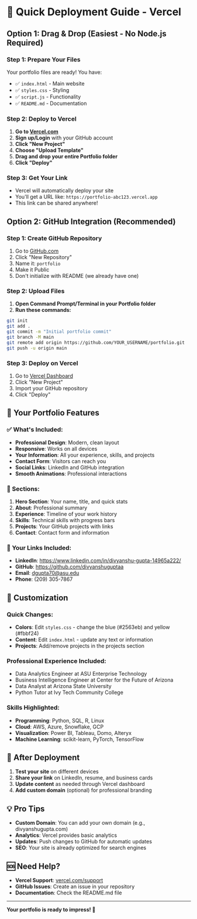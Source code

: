 # 🚀 Quick Deployment Guide - Vercel

## Option 1: Drag & Drop (Easiest - No Node.js Required)

### Step 1: Prepare Your Files
Your portfolio files are ready! You have:
- ✅ `index.html` - Main website
- ✅ `styles.css` - Styling
- ✅ `script.js` - Functionality
- ✅ `README.md` - Documentation

### Step 2: Deploy to Vercel
1. **Go to [Vercel.com](https://vercel.com)**
2. **Sign up/Login** with your GitHub account
3. **Click "New Project"**
4. **Choose "Upload Template"**
5. **Drag and drop your entire Portfolio folder**
6. **Click "Deploy"**

### Step 3: Get Your Link
- Vercel will automatically deploy your site
- You'll get a URL like: `https://portfolio-abc123.vercel.app`
- This link can be shared anywhere!

## Option 2: GitHub Integration (Recommended)

### Step 1: Create GitHub Repository
1. Go to [GitHub.com](https://github.com)
2. Click "New Repository"
3. Name it: `portfolio`
4. Make it Public
5. Don't initialize with README (we already have one)

### Step 2: Upload Files
1. **Open Command Prompt/Terminal in your Portfolio folder**
2. **Run these commands:**
```bash
git init
git add .
git commit -m "Initial portfolio commit"
git branch -M main
git remote add origin https://github.com/YOUR_USERNAME/portfolio.git
git push -u origin main
```

### Step 3: Deploy on Vercel
1. Go to [Vercel Dashboard](https://vercel.com/dashboard)
2. Click "New Project"
3. Import your GitHub repository
4. Click "Deploy"

## 🎉 Your Portfolio Features

### ✅ What's Included:
- **Professional Design**: Modern, clean layout
- **Responsive**: Works on all devices
- **Your Information**: All your experience, skills, and projects
- **Contact Form**: Visitors can reach you
- **Social Links**: LinkedIn and GitHub integration
- **Smooth Animations**: Professional interactions

### 📱 Sections:
1. **Hero Section**: Your name, title, and quick stats
2. **About**: Professional summary
3. **Experience**: Timeline of your work history
4. **Skills**: Technical skills with progress bars
5. **Projects**: Your GitHub projects with links
6. **Contact**: Contact form and information

### 🔗 Your Links Included:
- **LinkedIn**: https://www.linkedin.com/in/divyanshu-gupta-14965a222/
- **GitHub**: https://github.com/divyanshuguptaa
- **Email**: dgupta70@asu.edu
- **Phone**: (209) 305-7867

## 🎨 Customization

### Quick Changes:
- **Colors**: Edit `styles.css` - change the blue (#2563eb) and yellow (#fbbf24)
- **Content**: Edit `index.html` - update any text or information
- **Projects**: Add/remove projects in the projects section

### Professional Experience Included:
- Data Analytics Engineer at ASU Enterprise Technology
- Business Intelligence Engineer at Center for the Future of Arizona
- Data Analyst at Arizona State University
- Python Tutor at Ivy Tech Community College

### Skills Highlighted:
- **Programming**: Python, SQL, R, Linux
- **Cloud**: AWS, Azure, Snowflake, GCP
- **Visualization**: Power BI, Tableau, Domo, Alteryx
- **Machine Learning**: scikit-learn, PyTorch, TensorFlow

## 🚀 After Deployment

1. **Test your site** on different devices
2. **Share your link** on LinkedIn, resume, and business cards
3. **Update content** as needed through Vercel dashboard
4. **Add custom domain** (optional) for professional branding

## 💡 Pro Tips

- **Custom Domain**: You can add your own domain (e.g., divyanshugupta.com)
- **Analytics**: Vercel provides basic analytics
- **Updates**: Push changes to GitHub for automatic updates
- **SEO**: Your site is already optimized for search engines

## 🆘 Need Help?

- **Vercel Support**: [vercel.com/support](https://vercel.com/support)
- **GitHub Issues**: Create an issue in your repository
- **Documentation**: Check the README.md file

---

**Your portfolio is ready to impress! 🎉** 